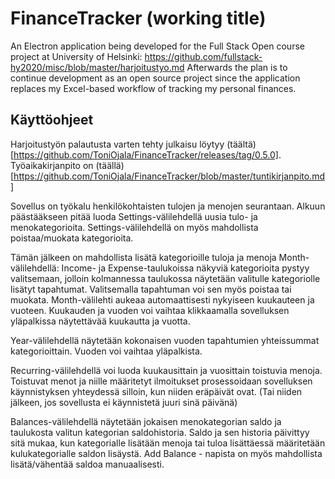 # FinanceTracker (working title)

An Electron application being developed for the Full Stack Open course project at University of Helsinki: https://github.com/fullstack-hy2020/misc/blob/master/harjoitustyo.md Afterwards the plan is to continue development as an open source project since the application replaces my Excel-based workflow of tracking my personal finances.

## Käyttöohjeet

Harjoitustyön palautusta varten tehty julkaisu löytyy (täältä)[https://github.com/ToniOjala/FinanceTracker/releases/tag/0.5.0]. Työaikakirjanpito on (täällä)[https://github.com/ToniOjala/FinanceTracker/blob/master/tuntikirjanpito.md]

Sovellus on työkalu henkilökohtaisten tulojen ja menojen seurantaan. Alkuun päästääkseen pitää luoda Settings-välilehdellä uusia tulo- ja menokategorioita. Settings-välilehdellä on
myös mahdollista poistaa/muokata kategorioita.

Tämän jälkeen on mahdollista lisätä kategorioille tuloja ja menoja Month-välilehdellä: Income- ja Expense-taulukoissa näkyviä kategorioita pystyy valitsemaan, jolloin kolmannessa
taulukossa näytetään valitulle kategoriolle lisätyt tapahtumat. Valitsemalla tapahtuman voi sen myös poistaa tai muokata. Month-välilehti aukeaa automaattisesti nykyiseen kuukauteen
ja vuoteen. Kuukauden ja vuoden voi vaihtaa klikkaamalla sovelluksen yläpalkissa näytettävää kuukautta ja vuotta.

Year-välilehdellä näytetään kokonaisen vuoden tapahtumien yhteissummat kategorioittain. Vuoden voi vaihtaa yläpalkista.

Recurring-välilehdellä voi luoda kuukausittain ja vuosittain toistuvia menoja. Toistuvat menot ja niille määritetyt ilmoitukset prosessoidaan sovelluksen käynnistyksen yhteydessä
silloin, kun niiden eräpäivät ovat. (Tai niiden jälkeen, jos sovellusta ei käynnistetä juuri sinä päivänä)

Balances-välilehdellä näytetään jokaisen menokategorian saldo ja taulukosta valitun kategorian saldohistoria. Saldo ja sen historia päivittyy sitä mukaa, kun kategorialle lisätään
menoja tai tuloa lisättäessä määritetään kulukategorialle saldon lisäystä. Add Balance - napista on myös mahdollista lisätä/vähentää saldoa manuaalisesti.